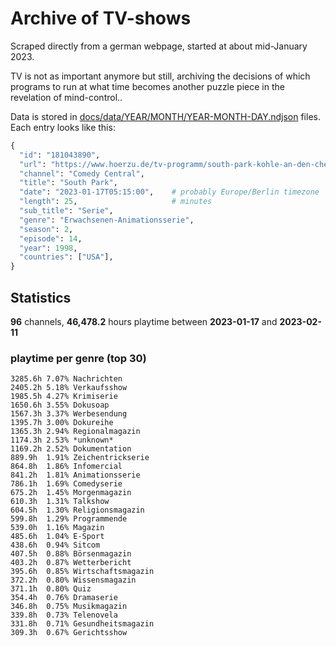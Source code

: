 # Archive of TV-shows

Scraped directly from a german webpage, started at about mid-January 2023.

TV is not as important anymore but still, archiving the decisions of which programs to run at what time
becomes another puzzle piece in the revelation of mind-control.. 

Data is stored in [docs/data/YEAR/MONTH/YEAR-MONTH-DAY.ndjson](docs/data/) files. 
Each entry looks like this:

```python
{
  "id": "181043890", 
  "url": "https://www.hoerzu.de/tv-programm/south-park-kohle-an-den-chefkoch/bid_181043890/", 
  "channel": "Comedy Central", 
  "title": "South Park", 
  "date": "2023-01-17T05:15:00",    # probably Europe/Berlin timezone 
  "length": 25,                     # minutes 
  "sub_title": "Serie", 
  "genre": "Erwachsenen-Animationsserie", 
  "season": 2, 
  "episode": 14, 
  "year": 1998, 
  "countries": ["USA"],
}
```

## Statistics

**96** channels, **46,478.2** hours playtime between **2023-01-17** and **2023-02-11**


### playtime per genre (top 30)

    3285.6h 7.07% Nachrichten
    2405.2h 5.18% Verkaufsshow
    1985.5h 4.27% Krimiserie
    1650.6h 3.55% Dokusoap
    1567.3h 3.37% Werbesendung
    1395.7h 3.00% Dokureihe
    1365.3h 2.94% Regionalmagazin
    1174.3h 2.53% *unknown*
    1169.2h 2.52% Dokumentation
    889.9h  1.91% Zeichentrickserie
    864.8h  1.86% Infomercial
    841.2h  1.81% Animationsserie
    786.1h  1.69% Comedyserie
    675.2h  1.45% Morgenmagazin
    610.3h  1.31% Talkshow
    604.5h  1.30% Religionsmagazin
    599.8h  1.29% Programmende
    539.0h  1.16% Magazin
    485.6h  1.04% E-Sport
    438.6h  0.94% Sitcom
    407.5h  0.88% Börsenmagazin
    403.2h  0.87% Wetterbericht
    395.6h  0.85% Wirtschaftsmagazin
    372.2h  0.80% Wissensmagazin
    371.1h  0.80% Quiz
    354.4h  0.76% Dramaserie
    346.8h  0.75% Musikmagazin
    339.8h  0.73% Telenovela
    331.8h  0.71% Gesundheitsmagazin
    309.3h  0.67% Gerichtsshow
